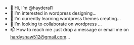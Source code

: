 - 👋 Hi, I’m @hayderal1
- 👀 I’m interested in wordpress designing...
- 🌱 I’m currently learning wordpress themes creating...
- 💞️ I’m looking to collaborate on wordpress ...
- 📫 How to reach me .just drop a message or email me on hardyshaw512@gmail.com...

<!---
hayderal1/hayderal1 is a ✨ special ✨ repository because its `README.md` (this file) appears on your GitHub profile.
You can click the Preview link to take a look at your changes.
--->
